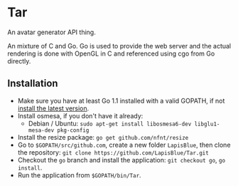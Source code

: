 # Tar
An avatar generator API thing.

An mixture of C and Go. Go is used to provide the web server and the actual rendering is done with OpenGL in C and referenced using cgo from Go directly.

## Installation
- Make sure you have at least Go 1.1 installed with a valid GOPATH, if not [install the latest version](http://golang.org/doc/install).
- Install osmesa, if you don't have it already:
  - Debian / Ubuntu: `sudo apt-get install libosmesa6-dev libglu1-mesa-dev pkg-config`
- Install the resize package: `go get github.com/nfnt/resize`
- Go to `$GOPATH/src/github.com`, create a new folder `LapisBlue`, then clone the repository: `git clone https://github.com/LapisBlue/Tar.git`
- Checkout the `go` branch and install the application: `git checkout go`, `go install`.
- Run the application from `$GOPATH/bin/Tar`.
